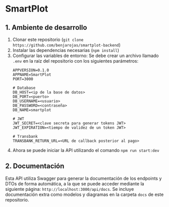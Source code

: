 # SmartPlot

## 1. Ambiente de desarrollo

1. Clonar este repositorio (`git clone https://github.com/benjarojas/smartplot-backend`)
2. Instalar las dependencias necesarias (`npm install`)
3. Configurar las variables de entorno:
   Se debe crear un archivo llamado `.env` en la raíz del repositorio con los siguientes parámetros:
    ```
    APPVERSION=0.1.0
    APPNAME=SmartPlot
    PORT=3000

    # Database
    DB_HOST=<ip de la base de datos>
    DB_PORT=<puerto>
    DB_USERNAME=<usuario>
    DB_PASSWORD=<contraseña>
    DB_NAME=smartplot

    # JWT
    JWT_SECRET=<clave secreta para generar tokens JWT>
    JWT_EXPIRATION=<tiempo de validez de un token JWT>

    # Transbank
    TRANSBANK_RETURN_URL=<URL de callback posterior al pago>
    ```
4. Ahora se puede iniciar la API utilizando el comando `npm run start:dev`

## 2. Documentación
Esta API utiliza Swagger para generar la documentación de los endpoints y DTOs de forma automática, a la que se puede acceder mediante la siguiente página: `http://localhost:3000/api/docs`. Se incluye documentación extra como modelos y diagramas en la carpeta `docs` de este repositorio.
